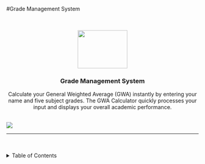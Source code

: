 #Grade Management System

<a name="readme-top"/>

<br/>

<br />
<div align="center">
  <a href="https://github.com/zyx-0314/">
    <img src="" alt="" width="130" height="100">
  </a>

  <h3 align="center">Grade Management System
</h3>
</div>
<div align="center">
  Calculate your General Weighted Average (GWA) instantly by entering your name and five subject grades. 
  The GWA Calculator quickly processes your input and displays your overall academic performance.
</div>

<br />

![](https://visit-counter.vercel.app/counter.png?page=zyx-0314/Github-Git-Guide)

---

<br />
<br />

<details>
  <summary>Table of Contents</summary>
  <ol>
    <li>
      <a href="/index.html">Main </a>
    </li>
    <li>
      <a href="/pages/page1/index.html">GWA Calculator</a>
    </li>
  </ol>
</details>
